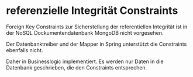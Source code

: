 referenzielle Integrität Constraints
====================================

Foreign Key Constraints zur Sicherstellung der referentiellen Integrität ist in der NoSQL Dockumentendatenbank MongoDB nicht vorgesehen.

Der Datenbanktreiber und der Mapper in Spring unterstützt die Constraints ebenfalls nicht.

Daher in Businesslogic implementiert.
Es werden nur Daten in die Datenbank geschrieben, die den Constraints entsprechen.